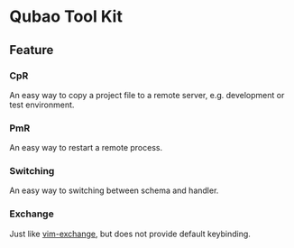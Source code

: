 # Qubao Tool Kit

## Feature

### CpR

An easy way to copy a project file to a remote server, e.g. development or test environment.

### PmR

An easy way to restart a remote process.

### Switching

An easy way to switching between schema and handler.

### Exchange

Just like [vim-exchange](https://github.com/tommcdo/vim-exchange), but does not provide default keybinding.
